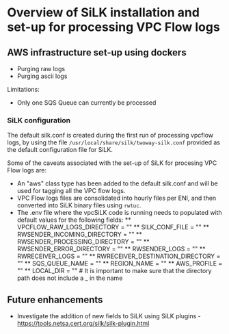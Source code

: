 # Overview of SiLK installation and set-up for processing VPC Flow logs

## AWS infrastructure set-up using dockers
* Purging raw logs
* Purging ascii logs 

Limitations: 
* Only one SQS Queue can currently be processed

### SiLK configuration
The default silk.conf is created during the first run of processing vpcflow logs, by using the file `/usr/local/share/silk/twoway-silk.conf` provided as the default configuration file for SiLK. 

Some of the caveats associated with the set-up of SiLK for procesing VPC Flow logs are:
* An "aws" class type has been added to the default silk.conf and will be used for tagging all the VPC flow logs. 
* VPC Flow logs files are consolidated into hourly files per ENI, and then converted into SiLK binary files using `rwtuc`.
* The .env file where the vpcSiLK code is running needs to populated with default values for the following fields:
** VPCFLOW_RAW_LOGS_DIRECTORY = ""
** SILK_CONF_FILE = ""
** RWSENDER_INCOMING_DIRECTORY = ""
** RWSENDER_PROCESSING_DIRECTORY = ""
** RWSENDER_ERROR_DIRECTORY = ""
** RWSENDER_LOGS = ""
** RWRECEIVER_LOGS = ""
** RWRECEIVER_DESTINATION_DIRECTORY = ""
** SQS_QUEUE_NAME = ""
** REGION_NAME = ""
** AWS_PROFILE = ""
** LOCAL_DIR = "" # It is important to make sure that the directory path does not include a _ in the name

## Future enhancements
* Investigate the addition of new fields to SiLK using SiLK plugins - https://tools.netsa.cert.org/silk/silk-plugin.html

